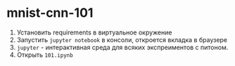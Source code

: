 # mnist-cnn-101

1. Установить requirements в виртуальное окружение
2. Запустить `jupyter notebook` в консоли, откроется вкладка в браузере
3. `jupyter` - интерактивная среда для всяких экспреиментов с питоном.
4. Открыть `101.ipynb`
